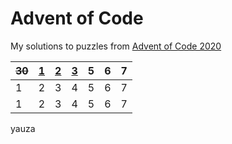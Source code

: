 # Advent of Code

My solutions to puzzles from [Advent of Code 2020](https://adventofcode.com/)

| ~~30~~ | [1](https://github.com/yauza/Advent_of_Code/tree/main/Day%201) | [2](https://github.com/yauza/Advent_of_Code/tree/main/Day%202) | [3](https://github.com/yauza/Advent_of_Code/tree/main/Day%203) | 5 | 6 | 7 |
| - | - | - | - | - | - | - |
| 1 | 2 | 3 | 4 | 5 | 6 | 7 |
| 1 | 2 | 3 | 4 | 5 | 6 | 7 |

yauza
